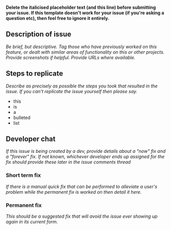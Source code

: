 **Delete the italicised placeholder text (and this line) before submitting your issue. If this template doesn't work for your issue (if you're asking a question etc), then feel free to ignore it entirely.**

## Description of issue

*Be brief, but descriptive. Tag those who have previously worked on this feature, or dealt with similar areas of functionality on this or other projects. Provide screenshots if helpful. Provide URLs where available.*

## Steps to replicate

*Describe as precisely as possible the steps you took that resulted in the issue. If you can't replicate the issue yourself then please say.*

* this
* is
* a
* bulleted
* list

## Developer chat

*If this issue is being created by a dev, provide details about a "now" fix and a "forever" fix. If not known, whichever developer ends up assigned for the fix should provide these later in the issue comments thread*

### Short term fix

*If there is a manual quick fix that can be performed to alleviate a user's problem while the permanent fix is worked on then detail it here.*

### Permanent fix

*This should be a suggested fix that will avoid the issue ever showing up again in its current form.*

